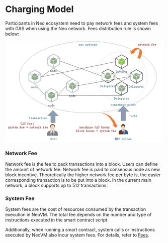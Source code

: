 # Charging Model

Participants in Neo ecosystem need to pay network fees and system fees with GAS when using the Neo network. Fees distribution rule is shown below:

![economic model](../images/blockchain/economic_model.jpg)

### Network Fee

Network fee is the fee to pack transactions into a block. Users can define the amount of network fee. Network fee is paid to consensus node as new block incentive. Theoretically the higher network fee per byte is, the easier corresponding transaction is to be put into a block. In the current main network, a block supports up to 512 transactions.

### System Fee
System fees are the cost of resources consumed by the transaction execution in NeoVM. The total fee depends on the number and type of instructions executed in the smart contract script. 

Additionally, when running a smart contract, system calls or instructions executed by NeoVM also incur system fees. For details, refer to [Fees](../../sc/fees.md).
